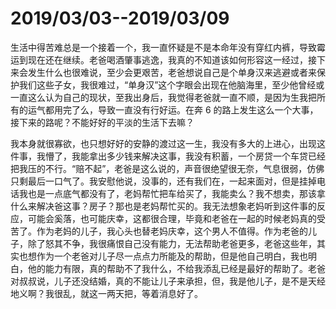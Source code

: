 # 2019/03/03--2019/03/09

生活中得苦难总是一个接着一个，我一直怀疑是不是本命年没有穿红内裤，导致霉运到现在还在继续。老爸喝酒肇事逃逸，我真的不知道该如何形容这一经过，接下来会发生什么也很难说，至少会更艰苦，老爸想说自己是个单身汉来逃避或者来保护我们这些子女，我很难过，“单身汉”这个字眼会出现在他脑海里，至少他曾经或一直这么认为自己的现状，至我出身后，我觉得老爸就一直不顺，是因为生我把所有的运气都用完了么，导致一直没有行好运。在奔 6 的路上发生这么一个大事，接下来的路呢？不能好好的平淡的生活下去嘛？

我本身就很寡欲，也只想好好的安静的渡过这一生，我没有多大的上进心，出现这件事，我懵了，我能拿出多少钱来解决这事，我没有积蓄，一个房贷一个车贷已经把我压的不行。“赔不起”，老爸是这么说的，声音很绝望很无奈，气息很弱，仿佛只剩最后一口气了。我安慰他说，没事的，还有我们在，一起来面对，但是挂掉电话我也是一点底气都没有了，老妈帮忙把车给买了，我能卖么？我不想卖，那该拿什么来解决爸这事？房子？那也是老妈帮忙买的。我无法想象老妈听到这件事的反应，可能会奚落，也可能庆幸，这都很合理，毕竟和老爸在一起的时候老妈真的受苦了。作为老妈的儿子，我心头也替老妈庆幸，这个男人不值得。作为老爸的儿子，除了怒其不争，我很痛恨自己没有能力，无法帮助老爸更多，老爸这些年，其实也想作为一个老爸对儿子尽一点点力所能及的帮助，但是他自己明白，我也明白，他的能力有限，真的帮助不了我什么，不给我添乱已经是最好的帮助了。老爸对叔叔说，儿子还没结婚，真的不能让儿子来承担，但，我是他儿子，是不是天经地义啊？我很乱，就这一两天把，等着消息好了。

